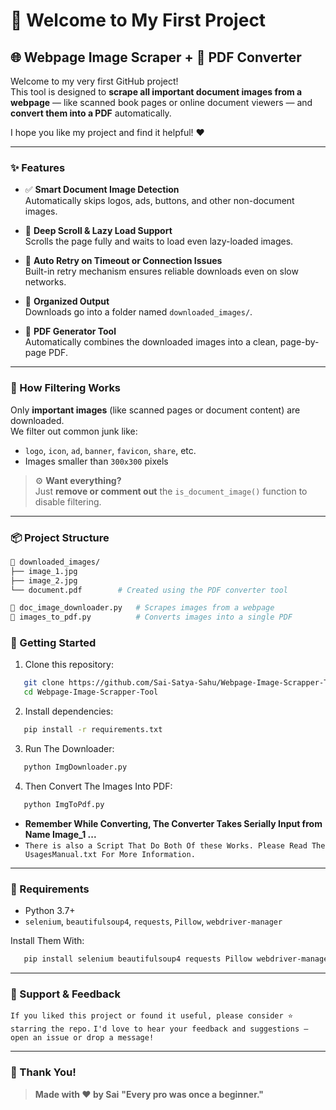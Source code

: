 # 🎉 Welcome to My First Project

## 🌐 Webpage Image Scraper + 📄 PDF Converter

Welcome to my very first GitHub project!  
This tool is designed to **scrape all important document images from a webpage** — like scanned book pages or online document viewers — and **convert them into a PDF** automatically.

I hope you like my project and find it helpful! ❤️

---

### ✨ Features

- ✅ **Smart Document Image Detection**  
  Automatically skips logos, ads, buttons, and other non-document images.

- 📜 **Deep Scroll & Lazy Load Support**  
  Scrolls the page fully and waits to load even lazy-loaded images.

- 🔁 **Auto Retry on Timeout or Connection Issues**  
  Built-in retry mechanism ensures reliable downloads even on slow networks.

- 📂 **Organized Output**  
  Downloads go into a folder named `downloaded_images/`.

- 🧠 **PDF Generator Tool**  
  Automatically combines the downloaded images into a clean, page-by-page PDF.

---

### 🧠 How Filtering Works

Only **important images** (like scanned pages or document content) are downloaded.  
We filter out common junk like:

- `logo`, `icon`, `ad`, `banner`, `favicon`, `share`, etc.
- Images smaller than `300x300` pixels

> ⚙️ **Want everything?**  
Just **remove or comment out** the `is_document_image()` function to disable filtering.

---

### 📦 Project Structure

```bash
📁 downloaded_images/
├── image_1.jpg
├── image_2.jpg
└── document.pdf        # Created using the PDF converter tool

📄 doc_image_downloader.py   # Scrapes images from a webpage
📄 images_to_pdf.py          # Converts images into a single PDF
```
### 🚀 Getting Started

1. Clone this repository:
```bash
   git clone https://github.com/Sai-Satya-Sahu/Webpage-Image-Scrapper-Tool.git
   cd Webpage-Image-Scrapper-Tool
```
2. Install dependencies:
```bash
   pip install -r requirements.txt
```
3. Run The Downloader:
```bash
   python ImgDownloader.py
```
4. Then Convert The Images Into PDF:
```bash
   python ImgToPdf.py
```
- **Remember While Converting, The Converter Takes Serially Input from Name Image_1 ...**
- `There is also a Script That Do Both Of these Works. Please Read The UsagesManual.txt For More Information.`
---

### 🔧 Requirements
- Python 3.7+
- `selenium`, `beautifulsoup4`, `requests`, `Pillow`, `webdriver-manager`

Install Them With:
```bash
   pip install selenium beautifulsoup4 requests Pillow webdriver-manager
```
---

### 🤝 Support & Feedback

`If you liked this project or found it useful, please consider ⭐️ starring the repo.`
`I'd love to hear your feedback and suggestions — open an issue or drop a message!`

---

### 🙏 Thank You!
> **Made with ❤️ by Sai**
 **"Every pro was once a beginner."**